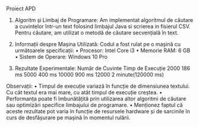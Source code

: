 Proiect APD

1.	Algoritm și Limbaj de Programare: 
Am implementat algoritmul de căutare a cuvintelor într-un text folosind limbajul Java si scrierea in fisierul CSV. Pentru căutare, am utilizat o metodă de căutare secvențială în text.

2. Informații despre Mașina Utilizată: Codul a fost rulat pe o mașină cu următoarele specificații:
•	Procesor: Intel Core i3 
•	Memorie RAM: 6 GB
•	Sistem de Operare: Windows 10 Pro

3. Rezultate Experimentale:
Număr de Cuvinte	Timp de Execuție
2000	            186 ms
5000	            400 ms
10000	            900 ms
12000	            2 minute(120000 ms)

Observații:
•	Timpul de execuție variază în funcție de dimensiunea textului. Cu cât textul era mai mare, cu atât timpul de execuție creștea.
•	Performanța poate fi îmbunătățită prin utilizarea altor algoritmi de căutare sau optimizări specifice limbajului de programare.
•	Menționez faptul că aceste rezultate pot varia în funcție de resursele hardware și de sarcinile în curs de desfășurare pe mașină în momentul rulării.
